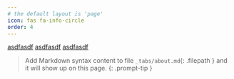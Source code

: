 ```yaml
---
# the default layout is 'page'
icon: fas fa-info-circle
order: 4
---
```


[asdfasdf](https://trulyeven.github.io/postsinfo/portfolio/)
[asdfasdf](https://trulyeven.github.io/portfolio/)
[asdfasdf](https://trulyeven.github.io/posts/portfolio/)

> Add Markdown syntax content to file `_tabs/about.md`{: .filepath } and it will show up on this page.
{: .prompt-tip }
